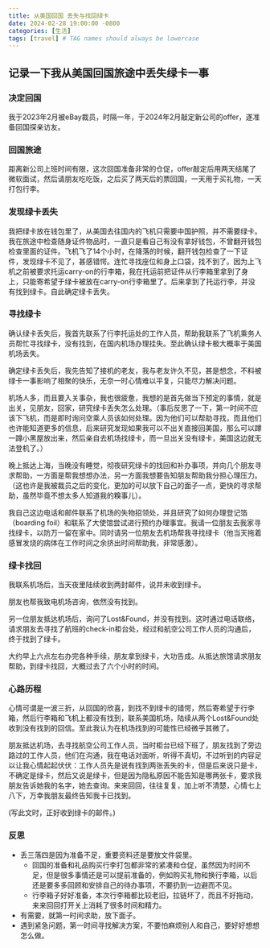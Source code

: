 ```yaml
---
title: 从美国回国 丢失与找回绿卡
date: 2024-02-28 19:00:00 -0800
categories: [生活]
tags: [travel] # TAG names should always be lowercase
---
```


## 记录一下我从美国回国旅途中丢失绿卡一事

### 决定回国

我于2023年2月被eBay裁员，时隔一年，于2024年2月敲定新公司的offer，遂准备回国探亲访友。

### 回国旅途

距离新公司上班时间有限，这次回国准备非常的仓促，offer敲定后用两天结尾了微软面试，然后请朋友吃吃饭，之后买了两天后的票回国，一天用于买礼物，一天打包行李。

### 发现绿卡丢失

我把绿卡放在钱包里了，从美国去往国内的飞机只需要中国护照，并不需要绿卡。我在旅途中检查随身证件物品时，一直只是看自己有没有拿好钱包，不曾翻开钱包检查里面的证件。飞机飞了14个小时，在降落的时候，翻开钱包检查了一下证件，发现绿卡不见了，甚感错愕。连忙寻找座位和身上口袋，找不到了。因为上飞机之前被要求托运carry-on的行李箱，我在托运前把证件从行李箱里拿到了身上，只能寄希望于绿卡被放在carry-on行李箱里了。后来拿到了托运行李，并没有找到绿卡。自此确定绿卡丢失。

### 寻找绿卡

确认绿卡丢失后，我首先联系了行李托运处的工作人员，帮助我联系了飞机乘务人员帮忙寻找绿卡，没有找到，在国内机场办理挂失。至此确认绿卡极大概率于美国机场丢失。

确定绿卡丢失后，我先告知了接机的老友，我与老友许久不见，甚是想念，不料被绿卡一事影响了相聚的快乐，无奈一时心情难以平复，只能尽力解决问题。

机场人多，而且要入关事杂，我也很疲惫，我想的是首先做当下预定的事情，就是出关，见朋友，回家，研究绿卡丢失怎么处理。（事后反思了一下，第一时间不应该下飞机，而是即时询问空乘人员该如何处理。因为他们可以帮助寻找，而且他们也许能知道更多的信息，后来研究发现如果我可以不出关直接回美国，那么可以蹲一蹲小黑屋放出来，然后亲自去机场找绿卡，而一旦出关没有绿卡，美国这边就无法登机了。）

晚上抵达上海，当晚没有睡觉，彻夜研究绿卡的找回和补办事项，并向几个朋友寻求帮助，一方面是帮我想想办法，另一方面我想要告知朋友帮助我分担心理压力。（这也许是我被裁员之后的变化，更加的可以放下自己的面子一点，更快的寻求帮助，虽然毕竟不想太多人知道我的糗事儿）。

我自己这边电话和邮件联系了机场的失物招领处，并且研究了如何办理登记箔（boarding foil）和联系了大使馆尝试进行预约办理事宜。我请一位朋友去我家寻找绿卡，以防万一留在家中。同时请另一位朋友去机场帮我寻找绿卡（他当天拖着感冒发烧的病体在工作时间之余挤出时间帮助我，非常感激）。

### 绿卡找回

我联系机场后，当天夜里陆续收到两封邮件，说并未收到绿卡。

朋友也帮我致电机场咨询，依然没有找到。

另一位朋友抵达机场后，询问了Lost&Found，并没有找到。这时通过电话联络，请求朋友去寻找了航班的check-in柜台处，经过和航空公司工作人员的沟通后，终于找到了绿卡。

大约早上六点左右办完各种手续，朋友拿到绿卡，大功告成。从抵达旅馆请求朋友帮助，到绿卡找回，大概过去了六个小时的时间。

### 心路历程

心情可谓是一波三折，从回国的欣喜，到找不到绿卡的错愕，然后寄希望于行李箱，然后行李箱和飞机上都没有找到，联系美国机场，陆续从两个Lost&Found处收到没有找到的回信。至此我认为在机场找到的可能性已经微乎其微了。

朋友抵达机场，去寻找航空公司工作人员，当时柜台已经下班了，朋友找到了旁边路过的工作人员，他们在沟通，我在电话对面听，听得不真切，不过听到的内容足以让我心情起起伏伏：工作人员先是说有找到两张丢失的卡，但是后来说只是卡，不确定是绿卡，然后又说是绿卡，但是因为隐私原因不能告知是哪两张卡，要求我朋友告诉她我的名字，她去查询。来来回回，往往复复，加上听不清楚，心情七上八下，万幸我朋友最终告知我卡已找到。

(写此文时，正好收到绿卡的邮件。)

### 反思

- 丢三落四是因为准备不足，重要资料还是要放文件袋里。
  - 回国的准备和礼品购买行李打包都非常的紧凑和仓促，虽然因为时间不足，但是很多事情还是可以提前准备的，例如购买礼物和换行李箱，以后还是要多多回顾和安排自己的待办事项，不要扔到一边避而不见。
  - 行李箱子好好准备，本次行李箱都比较老旧，拉链坏了，而且不好拖动，来来回回打开关上消耗了很多时间和精力。
- 有需要，就第一时间求助，放下面子。
- 遇到紧急问题，第一时间寻找解决方案，不要怕麻烦别人和自己，要好好想想怎么做。
